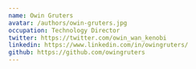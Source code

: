 ```yaml
---
name: Owin Gruters
avatar: /authors/owin-gruters.jpg
occupation: Technology Director
twitter: https://twitter.com/owin_wan_kenobi
linkedin: https://www.linkedin.com/in/owingruters/
github: https://github.com/owingruters
---
```

